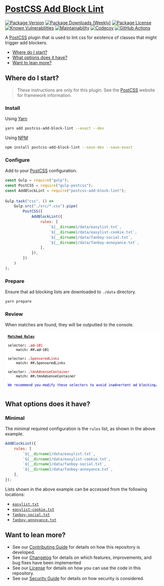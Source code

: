 # [PostCSS Add Block Lint](https://github.com/dbtedman/postcss-add-block-lint)

[![Package Version](https://badgen.net/npm/v/postcss-add-block-lint?label=Latest&style=flat)](https://www.npmjs.com/package/postcss-add-block-lint)
[![Package Downloads (Weekly)](https://badgen.net/npm/dw/postcss-add-block-lint?label=Downloads&style=flat)](https://www.npmjs.com/package/postcss-add-block-lint)
[![Package License](https://badgen.net/npm/license/postcss-add-block-lint?label=License&style=flat)](https://www.npmjs.com/package/postcss-add-block-lint)
[![Known Vulnerabilities](https://snyk.io/test/github/dbtedman/postcss-add-block-lint/badge.svg?style=flat-square)](https://snyk.io/test/github/dbtedman/postcss-add-block-lint)
[![Maintainability](https://api.codeclimate.com/v1/badges/5f29d7853b51d9e84616/maintainability)](https://codeclimate.com/github/dbtedman/postcss-add-block-lint/maintainability)
[![Codecov](https://codecov.io/gh/dbtedman/postcss-add-block-lint/branch/master/graph/badge.svg)](https://codecov.io/gh/dbtedman/postcss-add-block-lint)
[![GitHub Actions](https://github.com/dbtedman/postcss-add-block-lint/workflows/Test/badge.svg)](https://github.com/dbtedman/postcss-add-block-lint/actions?workflow=Test)

A [PostCSS](http://postcss.org) plugin that is used to lint css for existence of classes that might trigger add blockers.

-   [Where do I start?](#where-do-i-start)
-   [What options does it have?](#what-options-does-it-have)
-   [Want to lean more?](#want-to-lean-more)

## Where do I start?

> These instructions are only for this plugin. See the [PostCSS](http://postcss.org) website for framework information.

### Install

Using [Yarn](https://yarnpkg.com/en/package/postcss-add-block-lint)

```bash
yarn add postcss-add-block-lint --exact --dev
```

Using [NPM](https://www.npmjs.com/package/postcss-add-block-lint)

```bash
npm install postcss-add-block-lint --save-dev --save-exact
```

### Configure

Add to your [PostCSS](http://postcss.org) configuration.

```javascript
const Gulp = require("gulp");
const PostCSS = require("gulp-postcss");
const AddBlockLint = require("postcss-add-block-lint");

Gulp.task("css", () =>
    Gulp.src("./src/*.css").pipe(
        PostCSS([
            AddBlockLint({
                rules: [
                    `${__dirname}/data/easylist.txt`,
                    `${__dirname}/data/easylist-cookie.txt`,
                    `${__dirname}/data/fanboy-social.txt`,
                    `${__dirname}/data/fanboy-annoyance.txt`,
                ],
            }),
        ])
    )
);
```

### Prepare

Ensure that ad blocking lists are downloaded to `./data` directory.

```bash
yarn prepare
```

### Review

When matches are found, they will be outputted to the console.

![Error Display](ErrorDisplay.jpg)

## What options does it have?

### Minimal

The minimal required configuration is the `rules` list, as shown in the above example.

```javascript
AddBlockLint({
    rules: [
        `${__dirname}/data/easylist.txt`,
        `${__dirname}/data/easylist-cookie.txt`,
        `${__dirname}/data/fanboy-social.txt`,
        `${__dirname}/data/fanboy-annoyance.txt`,
    ],
});
```

Lists shown in the above example can be accessed from the following locations:

-   [`easylist.txt`](https://easylist-downloads.adblockplus.org/easylist.txt)
-   [`easylist-cookie.txt`](https://easylist-downloads.adblockplus.org/easylist-cookie.txt)
-   [`fanboy-social.txt`](https://easylist.to/easylist/fanboy-social.txt)
-   [`fanboy-annoyance.txt`](https://easylist.to/easylist/fanboy-annoyance.txt)

## Want to lean more?

-   See our [Contributing Guide](CONTRIBUTING.md) for details on how this repository is developed.
-   See our [Changelog](CHANGELOG.md) for details on which features, improvements, and bug fixes have been implemented
-   See our [License](LICENSE.md) for details on how you can use the code in this repository.
-   See our [Security Guide](SECURITY.md) for details on how security is considered.
